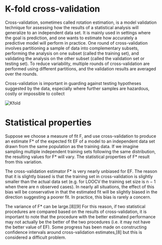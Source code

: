 K-fold cross-validation
======

Cross-validation, sometimes called rotation estimation, is a model validation technique for assessing how the results of a statistical analysis will generalize to an independent data set. 
It is mainly used in settings where the goal is prediction, and one wants to estimate how accurately a predictive model will perform in practice. One round of cross-validation involves partitioning a sample of data into complementary subsets, performing the analysis on one subset (called the training set),
and validating the analysis on the other subset (called the validation set or testing set). To reduce variability, multiple rounds of cross-validation are performed using different partitions, and the validation results are averaged over the rounds.

Cross-validation is important in guarding against testing hypotheses suggested by the data, especially where further samples are hazardous, costly or impossible to collect 

![Kfold](https://upload.wikimedia.org/wikipedia/commons/f/fc/4fold3class.jpg)


Statistical properties
======

Suppose we choose a measure of fit F, and use cross-validation to produce an estimate F* of the expected fit EF of a model to an independent data set drawn from the same population as the training data. If we imagine sampling multiple independent training sets following the same distribution, the resulting values for F* will vary. The statistical properties of F* result from this variation.

The cross-validation estimator F* is very nearly unbiased for EF. The reason that it is slightly biased is that the training set in cross-validation is slightly smaller than the actual data set (e.g. for LOOCV the training set size is n − 1 when there are n observed cases). In nearly all situations, the effect of this bias will be conservative in that the estimated fit will be slightly biased in the direction suggesting a poorer fit. In practice, this bias is rarely a concern.

The variance of F* can be large.[8][9] For this reason, if two statistical procedures are compared based on the results of cross-validation, it is important to note that the procedure with the better estimated performance may not actually be the better of the two procedures (i.e. it may not have the better value of EF). Some progress has been made on constructing confidence intervals around cross-validation estimates,[8] but this is considered a difficult problem.
